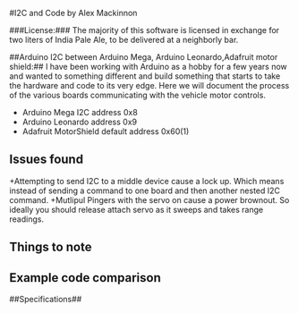 #I2C and Code
by Alex Mackinnon

###License:###
The majority of this software is licensed in exchange for two liters
of India Pale Ale, to be delivered at a neighborly bar.


##Arduino I2C between Arduino Mega, Arduino Leonardo,Adafruit motor shield:##
I have been working with Arduino as a hobby for a few years now and wanted to something different and build something that starts to take the hardware and code to its very edge.  Here we will document the process of the various boards communicating with the vehicle motor controls.

* Arduino Mega I2C address 0x8
* Arduino Leonardo address 0x9
* Adafruit MotorShield default address 0x60(1)


## Issues found ##
+Attempting to send I2C to a middle device cause a lock up. Which means instead of sending a command to one board and then another nested I2C command. 
+Mutlipul Pingers with the servo on cause a power brownout. So ideally you should release attach servo as it sweeps and takes range readings.


## Things to note ##

## Example code comparison ##


##Specifications##



